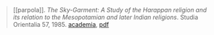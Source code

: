 > [[parpola]]. *The Sky-Garment: A Study of the Harappan religion and its relation to the Mesopotamian and later Indian religions*. Studia Orientalia 57, 1985. [academia](https://www.academia.edu/18966478/Parpola-Asko-1985-The-Sky-Garment-A-study-of-the-Harappan-religion-and-its-relation-to-the-Mesopotamian-and-later-Indian-religions-Studia-Orientalia-57-Helsinki-The-Finnish-Oriental-Society-25-cm-216-pp-35-figs), [pdf](a/a-parpola1985.pdf)
